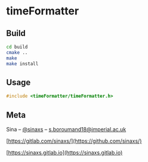 # timeFormatter
## Build

```sh
cd build
cmake ..
make
make install
```
## Usage

```c
#include <timeFormatter/timeFormatter.h>
```

## Meta

Sina – [@sinaxs](https://twitter.com/sinaxs) – s.boroumand18@imperial.ac.uk

[https://gitlab.com/sinaxs/](https://github.com/sinaxs/)

[https://sinaxs.gitlab.io](https://sinaxs.gitlab.io)
